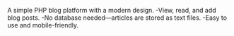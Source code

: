 A simple PHP blog platform with a modern design.
    -View, read, and add blog posts.
    -No database needed—articles are stored as text files.
    -Easy to use and mobile-friendly.
 
 

